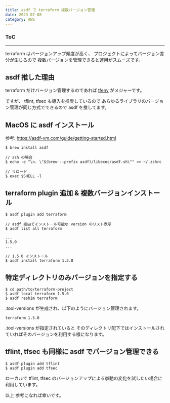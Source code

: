 ```yaml
---
title: asdf で terraform 複数バージョン管理
date: 2023-07-08
category: AWS
---
```


<div class="toc">
<div class="toc-content">
<h3 class="menu-label">ToC</h3>
<!-- toc -->
</div>
</div>

---

terraform はバージョンアップ頻度が高く、
プロジェクトによってバージョン差分が生じるので
複数バージョンを管理できると運用がスムーズです。

<!-- more -->

## asdf 推した理由

terraform だけバージョン管理するのであれば [tfenv](https://github.com/tfutils/tfenv) がメジャーです。

ですが、 tflint, tfsec も導入を推奨しているので
あらゆるライブラリのバージョン管理が同じ方式でできるので
asdf を推してます。

## MacOS に asdf インストール

参考: https://asdf-vm.com/guide/getting-started.html

```console
$ brew install asdf

// zsh の場合
$ echo -e "\n. \"$(brew --prefix asdf)/libexec/asdf.sh\"" >> ~/.zshrc

// リロード
$ exec $SHELL -l
```

## terraform plugin 追加 & 複数バージョンインストール

```console
$ asdf plugin add terraform

// asdf 経由でインストール可能な version のリスト表示
$ asdf list all terraform

...
1.5.0
...

// 1.5.0 インストール
$ asdf install terraform 1.5.0
```

## 特定ディレクトリのみバージョンを指定する

```console
$ cd path/to/terraform-project
$ asdf local terraform 1.5.0
$ asdf reshim terraform
```

.tool-versions が生成され、以下のようにバージョン管理されます。

```hcl
terraform 1.5.0
```

.tool-versions が指定されていると
そのディレクトリ配下ではインストールされていればそのバージョンを利用する様になります。

## tflint, tfsec も同様に asdf でバージョン管理できる

```conosle
$ asdf plugin add tflint
$ asdf plugin add tfsec
```

ローカルで tflint, tfsec のバージョンアップによる挙動の変化を試したい場合に利用しています。

以上
参考になれば幸いです。
